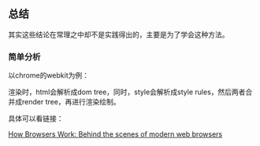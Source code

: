 ## 总结

其实这些结论在常理之中却不是实践得出的，主要是为了学会这种方法。

### 简单分析

以chrome的webkit为例：

渲染时，html会解析成dom tree，同时，style会解析成style rules，然后两者合并成render tree，再进行渲染绘制。

具体可以看链接：

[How Browsers Work: Behind the scenes of modern web browsers](https://www.html5rocks.com/en/tutorials/internals/howbrowserswork/)